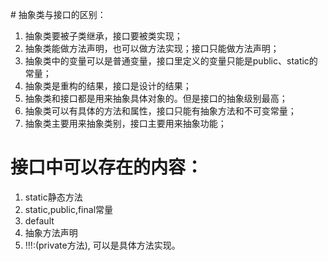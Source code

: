 # 抽象类与接口的区别：
1. 抽象类要被子类继承，接口要被类实现；
2. 抽象类能做方法声明，也可以做方法实现；接口只能做方法声明；
3. 抽象类中的变量可以是普通变量，接口里定义的变量只能是public、static的常量；
4. 抽象类是重构的结果，接口是设计的结果；
5. 抽象类和接口都是用来抽象具体对象的。但是接口的抽象级别最高；
6. 抽象类可以有具体的方法和属性，接口只能有抽象方法和不可变常量；
7. 抽象类主要用来抽象类别，接口主要用来抽象功能；



# 接口中可以存在的内容：
1. static静态方法
2. static,public,final常量
3. default
4. 抽象方法声明
5. !!!:(private方法), 可以是具体方法实现。